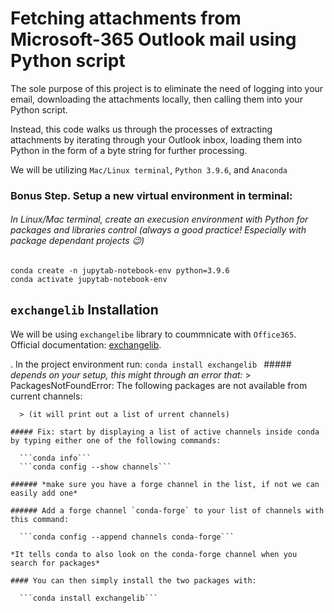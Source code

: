 # Fetching attachments from Microsoft-365 Outlook mail using Python script 

The sole purpose of this project is to eliminate the need of logging into your email, downloading the attachments locally, then calling them into your Python script.

Instead, this code walks us through the processes of extracting attachments by iterating through your Outlook inbox, loading them into Python in the form of a byte string for further processing.

We will be utilizing `Mac/Linux terminal`, `Python 3.9.6`, and `Anaconda`

### Bonus Step. Setup a new virtual environment in terminal:

###### In Linux/Mac terminal, create an execusion environment with Python for packages and libraries control (always a good practice! Especially with package dependant projects 😉)

```
conda create -n jupytab-notebook-env python=3.9.6
conda activate jupytab-notebook-env
```

## `exchangelib` Installation

We will be using `exchangelibe` library to coummnicate with `Office365`. Official documentation: [exchangelib](https://ecederstrand.github.io/exchangelib/#installation).

. In the project environment run: ```conda install exchangelib ```
     ##### *depends on your setup, this might through an error that:*
      >  PackagesNotFoundError: The following packages are not available from current channels:

      > (it will print out a list of urrent channels)

    ##### Fix: start by displaying a list of active channels inside conda by typing either one of the following commands:

      ```conda info```
      ```conda config --show channels```

    ###### *make sure you have a forge channel in the list, if not we can easily add one*

    ###### Add a forge channel `conda-forge` to your list of channels with this command:

      ```conda config --append channels conda-forge```

    *It tells conda to also look on the conda-forge channel when you search for packages*

    #### You can then simply install the two packages with:

      ```conda install exchangelib```










